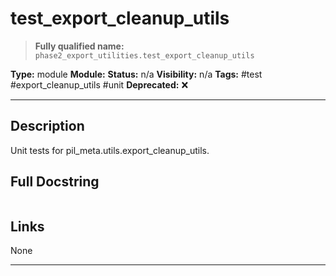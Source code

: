 # test_export_cleanup_utils
> **Fully qualified name:** `phase2_export_utilities.test_export_cleanup_utils`

**Type:** module
**Module:** 
**Status:** n/a
**Visibility:** n/a
**Tags:** #test #export_cleanup_utils #unit
**Deprecated:** ❌

---

## Description
Unit tests for pil_meta.utils.export_cleanup_utils.

## Full Docstring
```

```

## Links
None

---
